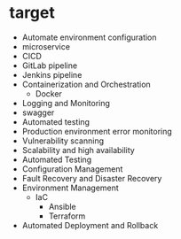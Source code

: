 # target

- Automate environment configuration
- microservice
- CICD
- GitLab pipeline
- Jenkins pipeline
- Containerization and Orchestration
  - Docker
- Logging and Monitoring
- swagger
- Automated testing
- Production environment error monitoring
- Vulnerability scanning
- Scalability and high availability
- Automated Testing
- Configuration Management
- Fault Recovery and Disaster Recovery
- Environment Management
  - IaC
    - Ansible
    - Terraform
- Automated Deployment and Rollback
